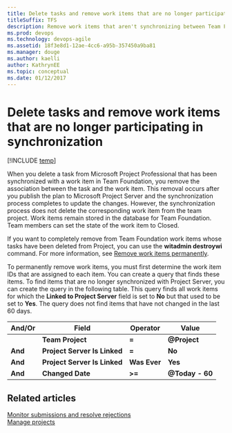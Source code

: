 ```yaml
---
title: Delete tasks and remove work items that are no longer participating in synchronization
titleSuffix: TFS
description: Remove work items that aren't synchronizing between Team Foundation Server & Project Server
ms.prod: devops
ms.technology: devops-agile 
ms.assetid: 18f3e8d1-12ae-4cc6-a95b-357450a9ba81
ms.manager: douge
ms.author: kaelliauthor: KathrynEE
ms.topic: conceptual
ms.date: 01/12/2017
---
```


# Delete tasks and remove work items that are no longer participating in synchronization

[!INCLUDE [temp](../_shared/tfs-ps-sync-header.md)]

When you delete a task from Microsoft Project Professional that has been synchronized with a work item in Team Foundation, you remove the association between the task and the work item. This removal occurs after you publish the plan to Microsoft Project Server and the synchronization process completes to update the changes. However, the synchronization process does not delete the corresponding work item from the team project. Work items remain stored in the database for Team Foundation. Team members can set the state of the work item to Closed.  
  
 If you want to completely remove from Team Foundation work items whose tasks have been deleted from Project, you can use the **witadmin destroywi** command. For more information, see [Remove work items permanently](../../work/backlogs/remove-delete-work-items.md).  
  
 To permanently remove work items, you must first determine the work item IDs that are assigned to each item. You can create a query that finds these items. To find items that are no longer synchronized with Project Server, you can create the query in the following table. This query finds all work items for which the **Linked to Project Server** field is set to **No** but that used to be set to **Yes**. The query does not find items that have not changed in the last 60 days.  
  
|And/Or|Field|Operator|Value|  
|-------------|-----------|--------------|-----------|  
||**Team Project**|**=**|**@Project**|  
|**And**|**Project Server Is Linked**|**=**|**No**|  
|**And**|**Project Server Is Linked**|**Was Ever**|**Yes**|  
|**And**|**Changed Date**|**>=**|**@Today - 60**|  
  
## Related articles  
 [Monitor submissions and resolve rejections](monitor-submissions-resolve-rejections.md)   
 [Manage projects](manage-projects.md)